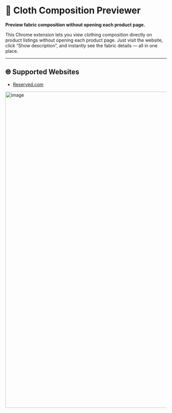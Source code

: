# 🧵 Cloth Composition Previewer

**Preview fabric composition without opening each product page.**

This Chrome extension lets you view clothing composition directly on product listings without opening each product page.
Just visit the website, click “Show description”, and instantly see the fabric details — all in one place.

---

## 🌐 Supported Websites

- [Reserved.com](https://www.reserved.com)

<img width="2038" height="985" alt="image" src="https://github.com/user-attachments/assets/74f2066a-a142-4bc1-acbe-577768daed44" />
